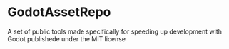 # GodotAssetRepo
A set of public tools made specifically for speeding up development with Godot
publishede under the MIT license
